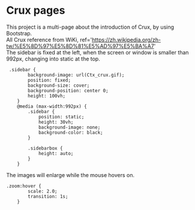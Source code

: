 # Crux pages
This project is a multi-page about the introduction of Crux, by using Bootstrap.<br>
All Crux reference from WiKi, ref='https://zh.wikipedia.org/zh-tw/%E5%8D%97%E5%8D%81%E5%AD%97%E5%BA%A7' <br>
The sidebar is fixed at the left, when the screen or window is smaller than 992px, changing into static at the top.<br>

     .sidebar {
            background-image: url(Ctx_crux.gif);
            position: fixed;
            background-size: cover;
            background-position: center 0;
            height: 100vh;
        }
        @media (max-width:992px) {
            .sidebar {
                position: static;
                height: 30vh;
                background-image: none;
                background-color: black;
            }

            .sidebarbox {
                height: auto;
            }
        }
The images will enlarge while the mouse hovers on.
    
    .zoom:hover {
            scale: 2.0;
            transition: 1s;
        }
